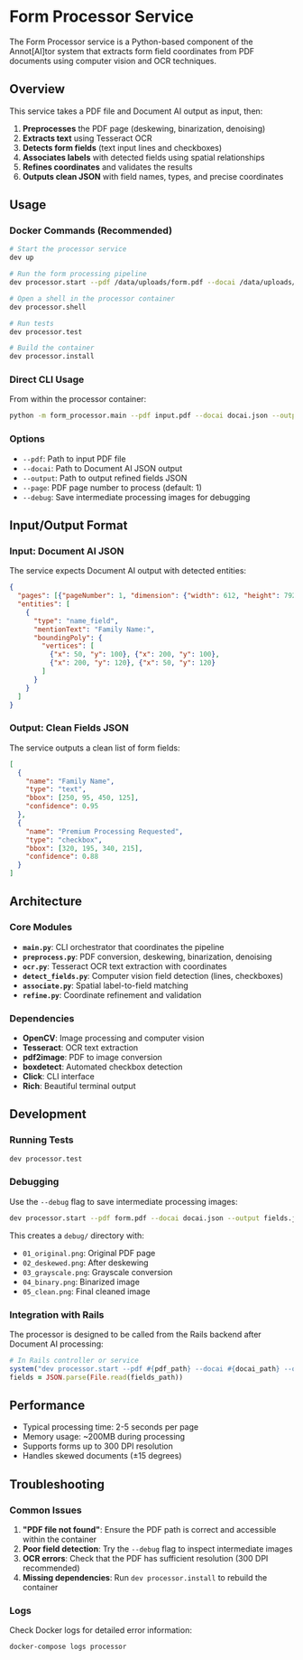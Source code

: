 # Form Processor Service

The Form Processor service is a Python-based component of the Annot[AI]tor system that extracts form field coordinates from PDF documents using computer vision and OCR techniques.

## Overview

This service takes a PDF file and Document AI output as input, then:

1. **Preprocesses** the PDF page (deskewing, binarization, denoising)
2. **Extracts text** using Tesseract OCR
3. **Detects form fields** (text input lines and checkboxes)
4. **Associates labels** with detected fields using spatial relationships
5. **Refines coordinates** and validates the results
6. **Outputs clean JSON** with field names, types, and precise coordinates

## Usage

### Docker Commands (Recommended)

```bash
# Start the processor service
dev up

# Run the form processing pipeline
dev processor.start --pdf /data/uploads/form.pdf --docai /data/uploads/docai.json --output /data/uploads/fields.json

# Open a shell in the processor container
dev processor.shell

# Run tests
dev processor.test

# Build the container
dev processor.install
```

### Direct CLI Usage

From within the processor container:

```bash
python -m form_processor.main --pdf input.pdf --docai docai.json --output fields.json
```

### Options

- `--pdf`: Path to input PDF file
- `--docai`: Path to Document AI JSON output
- `--output`: Path to output refined fields JSON
- `--page`: PDF page number to process (default: 1)
- `--debug`: Save intermediate processing images for debugging

## Input/Output Format

### Input: Document AI JSON
The service expects Document AI output with detected entities:

```json
{
  "pages": [{"pageNumber": 1, "dimension": {"width": 612, "height": 792}}],
  "entities": [
    {
      "type": "name_field",
      "mentionText": "Family Name:",
      "boundingPoly": {
        "vertices": [
          {"x": 50, "y": 100}, {"x": 200, "y": 100},
          {"x": 200, "y": 120}, {"x": 50, "y": 120}
        ]
      }
    }
  ]
}
```

### Output: Clean Fields JSON
The service outputs a clean list of form fields:

```json
[
  {
    "name": "Family Name",
    "type": "text",
    "bbox": [250, 95, 450, 125],
    "confidence": 0.95
  },
  {
    "name": "Premium Processing Requested",
    "type": "checkbox", 
    "bbox": [320, 195, 340, 215],
    "confidence": 0.88
  }
]
```

## Architecture

### Core Modules

- **`main.py`**: CLI orchestrator that coordinates the pipeline
- **`preprocess.py`**: PDF conversion, deskewing, binarization, denoising
- **`ocr.py`**: Tesseract OCR text extraction with coordinates
- **`detect_fields.py`**: Computer vision field detection (lines, checkboxes)
- **`associate.py`**: Spatial label-to-field matching
- **`refine.py`**: Coordinate refinement and validation

### Dependencies

- **OpenCV**: Image processing and computer vision
- **Tesseract**: OCR text extraction
- **pdf2image**: PDF to image conversion
- **boxdetect**: Automated checkbox detection
- **Click**: CLI interface
- **Rich**: Beautiful terminal output

## Development

### Running Tests

```bash
dev processor.test
```

### Debugging

Use the `--debug` flag to save intermediate processing images:

```bash
dev processor.start --pdf form.pdf --docai docai.json --output fields.json --debug
```

This creates a `debug/` directory with:
- `01_original.png`: Original PDF page
- `02_deskewed.png`: After deskewing
- `03_grayscale.png`: Grayscale conversion
- `04_binary.png`: Binarized image
- `05_clean.png`: Final cleaned image

### Integration with Rails

The processor is designed to be called from the Rails backend after Document AI processing:

```ruby
# In Rails controller or service
system("dev processor.start --pdf #{pdf_path} --docai #{docai_path} --output #{fields_path}")
fields = JSON.parse(File.read(fields_path))
```

## Performance

- Typical processing time: 2-5 seconds per page
- Memory usage: ~200MB during processing
- Supports forms up to 300 DPI resolution
- Handles skewed documents (±15 degrees)

## Troubleshooting

### Common Issues

1. **"PDF file not found"**: Ensure the PDF path is correct and accessible within the container
2. **Poor field detection**: Try the `--debug` flag to inspect intermediate images
3. **OCR errors**: Check that the PDF has sufficient resolution (300 DPI recommended)
4. **Missing dependencies**: Run `dev processor.install` to rebuild the container

### Logs

Check Docker logs for detailed error information:

```bash
docker-compose logs processor
``` 